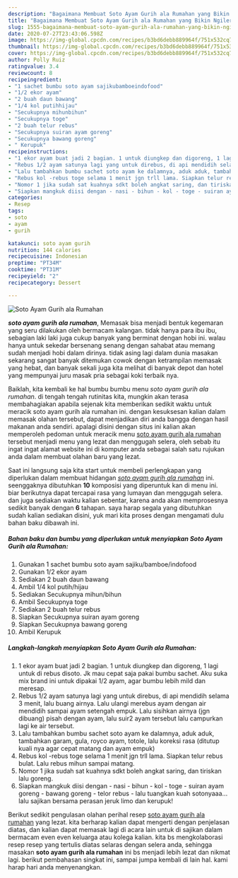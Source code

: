 ```yaml
---
description: "Bagaimana Membuat Soto Ayam Gurih ala Rumahan yang Bikin Ngiler"
title: "Bagaimana Membuat Soto Ayam Gurih ala Rumahan yang Bikin Ngiler"
slug: 1555-bagaimana-membuat-soto-ayam-gurih-ala-rumahan-yang-bikin-ngiler
date: 2020-07-27T23:43:06.598Z
image: https://img-global.cpcdn.com/recipes/b3bd6debb889964f/751x532cq70/soto-ayam-gurih-ala-rumahan-foto-resep-utama.jpg
thumbnail: https://img-global.cpcdn.com/recipes/b3bd6debb889964f/751x532cq70/soto-ayam-gurih-ala-rumahan-foto-resep-utama.jpg
cover: https://img-global.cpcdn.com/recipes/b3bd6debb889964f/751x532cq70/soto-ayam-gurih-ala-rumahan-foto-resep-utama.jpg
author: Polly Ruiz
ratingvalue: 3.4
reviewcount: 8
recipeingredient:
- "1 sachet bumbu soto ayam sajikubamboeindofood"
- "1/2 ekor ayam"
- "2 buah daun bawang"
- "1/4 kol putihhijau"
- "Secukupnya mihunbihun"
- "Secukupnya toge"
- "2 buah telur rebus"
- "Secukupnya suiran ayam goreng"
- "Secukupnya bawang goreng"
- " Kerupuk"
recipeinstructions:
- "1 ekor ayam buat jadi 2 bagian. 1 untuk diungkep dan digoreng, 1 lagi untuk di rebus disoto. Jk mau cepat saja pakai bumbu sachet. Aku suka mix brand ini untuk dipakai 1/2 ayam, agar bumbu lebih mild dan meresap."
- "Rebus 1/2 ayam satunya lagi yang untuk direbus, di api mendidih selama 3 menit, lalu buang airnya. Lalu ulangi merebus ayam dengan air mendidih sampai ayam setengah empuk. Lalu sisihkan airnya (jgn dibuang) pisah dengan ayam, lalu suir2 ayam tersebut lalu campurkan lagi ke air tersebut."
- "Lalu tambahkan bumbu sachet soto ayam ke dalamnya, aduk aduk, tambahkan garam, gula, royco ayam, totole, lalu koreksi rasa (ditutup kuali nya agar cepat matang dan ayam empuk)"
- "Rebus kol -rebus toge selama 1 menit jgn trll lama. Siapkan telur rebus bulat. Lalu rebus mihun sampai matang."
- "Nomor 1 jika sudah sat kuahnya sdkt boleh angkat saring, dan tiriskan lalu goreng."
- "Siapkan mangkuk diisi dengan - nasi - bihun - kol - toge - suiran ayam goreng - bawang goreng - telor rebus - lalu tuangkan kuah sotonyaaa... lalu sajikan bersama perasan jeruk limo dan kerupuk!"
categories:
- Resep
tags:
- soto
- ayam
- gurih

katakunci: soto ayam gurih 
nutrition: 144 calories
recipecuisine: Indonesian
preptime: "PT34M"
cooktime: "PT31M"
recipeyield: "2"
recipecategory: Dessert

---
```



![Soto Ayam Gurih ala Rumahan](https://img-global.cpcdn.com/recipes/b3bd6debb889964f/751x532cq70/soto-ayam-gurih-ala-rumahan-foto-resep-utama.jpg)

<b><i>soto ayam gurih ala rumahan</i></b>, Memasak bisa menjadi bentuk kegemaran yang seru dilakukan oleh bermacam kalangan. tidak hanya para ibu ibu, sebagian laki laki juga cukup banyak yang berminat dengan hobi ini. walau hanya untuk sekedar bersenang senang dengan sahabat atau memang sudah menjadi hobi dalam dirinya. tidak asing lagi dalam dunia masakan sekarang sangat banyak ditemukan cowok dengan ketrampilan memasak yang hebat, dan banyak sekali juga kita melihat di banyak depot dan hotel yang mempunyai juru masak pria sebagai koki terbaik nya.

Baiklah, kita kembali ke hal bumbu bumbu menu <i>soto ayam gurih ala rumahan</i>. di tengah tengah rutinitas kita, mungkin akan terasa membahagiakan apabila sejenak kita memberikan sedikit waktu untuk meracik soto ayam gurih ala rumahan ini. dengan kesuksesan kalian dalam memasak olahan tersebut, dapat menjadikan diri anda bangga dengan hasil makanan anda sendiri. apalagi disini dengan situs ini kalian akan memperoleh pedoman untuk meracik menu <u>soto ayam gurih ala rumahan</u> tersebut menjadi menu yang lezat dan menggugah selera, oleh sebab itu ingat ingat alamat website ini di komputer anda sebagai salah satu rujukan anda dalam membuat olahan baru yang lezat.




Saat ini langsung saja kita start untuk membeli perlengkapan yang diperlukan dalam membuat hidangan <u><i>soto ayam gurih ala rumahan</i></u> ini. seenggaknya dibutuhkan <b>10</b> komposisi yang diperuntuk kan di menu ini. biar berikutnya dapat tercapai rasa yang lumayan dan menggugah selera. dan juga sediakan waktu kalian sebentar, karena anda akan memprosesnya sedikit banyak dengan <b>6</b> tahapan. saya harap segala yang dibutuhkan sudah kalian sediakan disini, yuk mari kita proses dengan mengamati dulu bahan baku dibawah ini.

<!--inarticleads1-->

##### Bahan baku dan bumbu yang diperlukan untuk menyiapkan Soto Ayam Gurih ala Rumahan:

1. Gunakan 1 sachet bumbu soto ayam sajiku/bamboe/indofood
1. Gunakan 1/2 ekor ayam
1. Sediakan 2 buah daun bawang
1. Ambil 1/4 kol putih/hijau
1. Sediakan Secukupnya mihun/bihun
1. Ambil Secukupnya toge
1. Sediakan 2 buah telur rebus
1. Siapkan Secukupnya suiran ayam goreng
1. Siapkan Secukupnya bawang goreng
1. Ambil  Kerupuk




<!--inarticleads2-->

##### Langkah-langkah menyiapkan Soto Ayam Gurih ala Rumahan:

1. 1 ekor ayam buat jadi 2 bagian. 1 untuk diungkep dan digoreng, 1 lagi untuk di rebus disoto. Jk mau cepat saja pakai bumbu sachet. Aku suka mix brand ini untuk dipakai 1/2 ayam, agar bumbu lebih mild dan meresap.
1. Rebus 1/2 ayam satunya lagi yang untuk direbus, di api mendidih selama 3 menit, lalu buang airnya. Lalu ulangi merebus ayam dengan air mendidih sampai ayam setengah empuk. Lalu sisihkan airnya (jgn dibuang) pisah dengan ayam, lalu suir2 ayam tersebut lalu campurkan lagi ke air tersebut.
1. Lalu tambahkan bumbu sachet soto ayam ke dalamnya, aduk aduk, tambahkan garam, gula, royco ayam, totole, lalu koreksi rasa (ditutup kuali nya agar cepat matang dan ayam empuk)
1. Rebus kol -rebus toge selama 1 menit jgn trll lama. Siapkan telur rebus bulat. Lalu rebus mihun sampai matang.
1. Nomor 1 jika sudah sat kuahnya sdkt boleh angkat saring, dan tiriskan lalu goreng.
1. Siapkan mangkuk diisi dengan - nasi - bihun - kol - toge - suiran ayam goreng - bawang goreng - telor rebus - lalu tuangkan kuah sotonyaaa... lalu sajikan bersama perasan jeruk limo dan kerupuk!




Berikut sedikit pengulasan olahan perihal resep <u>soto ayam gurih ala rumahan</u> yang lezat. kita berharap kalian dapat mengerti dengan penjelasan diatas, dan kalian dapat memasak lagi di acara lain untuk di sajikan dalam bermacam even even keluarga atau kolega kalian. kita bs mengkolaborasi resep resep yang tertulis diatas selaras dengan selera anda, sehingga masakan <b>soto ayam gurih ala rumahan</b> ini bs menjadi lebih lezat dan nikmat lagi. berikut pembahasan singkat ini, sampai jumpa kembali di lain hal. kami harap hari anda menyenangkan.

